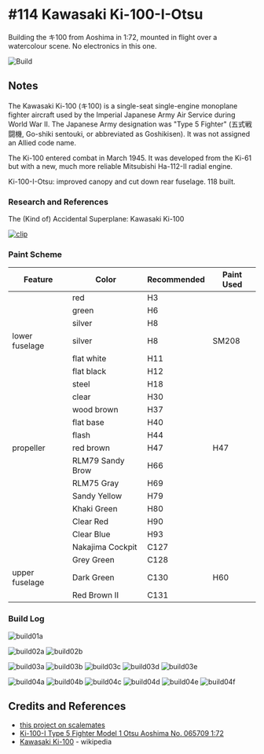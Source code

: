 # #114 Kawasaki Ki-100-I-Otsu

Building the キ100 from Aoshima in 1:72, mounted in flight over a watercolour scene. No electronics in this one.

![Build](./assets/Ki100IType5_build.jpg?raw=true)

## Notes

The Kawasaki Ki-100 (キ100) is a single-seat single-engine monoplane fighter aircraft used by the Imperial Japanese Army Air Service during World War II. The Japanese Army designation was "Type 5 Fighter" (五式戦闘機, Go-shiki sentouki, or abbreviated as Goshikisen). It was not assigned an Allied code name.

The Ki-100 entered combat in March 1945. It was developed from the Ki-61 but with a new, much more reliable Mitsubishi Ha-112-II radial engine.

Ki-100-I-Otsu: improved canopy and cut down rear fuselage. 118 built.

### Research and References

The (Kind of) Accidental Superplane: Kawasaki Ki-100

[![clip](https://img.youtube.com/vi/UxUe5O-100Q/0.jpg)](https://www.youtube.com/watch?v=UxUe5O-100Q)

### Paint Scheme

| Feature               | Color                | Recommended | Paint Used |
|-----------------------|----------------------|-------------|------------|
|                       | red                  | H3          |            |
|                       | green                | H6          |            |
|                       | silver               | H8          |            |
| lower fuselage        | silver               | H8          | SM208      |
|                       | flat white           | H11         |            |
|                       | flat black           | H12         |            |
|                       | steel                | H18         |            |
|                       | clear                | H30         |            |
|                       | wood brown           | H37         |            |
|                       | flat base            | H40         |            |
|                       | flash                | H44         |            |
| propeller             | red brown            | H47         | H47        |
|                       | RLM79 Sandy Brow     | H66         |            |
|                       | RLM75 Gray           | H69         |            |
|                       | Sandy Yellow         | H79         |            |
|                       | Khaki Green          | H80         |            |
|                       | Clear Red            | H90         |            |
|                       | Clear Blue           | H93         |            |
|                       | Nakajima Cockpit     | C127        |            |
|                       | Grey Green           | C128        |            |
| upper fuselage        | Dark Green           | C130        | H60        |
|                       | Red Brown II         | C131        |            |

### Build Log

![build01a](./assets/build01a.jpg?raw=true)

![build02a](./assets/build02a.jpg?raw=true)
![build02b](./assets/build02b.jpg?raw=true)

![build03a](./assets/build03a.jpg?raw=true)
![build03b](./assets/build03b.jpg?raw=true)
![build03c](./assets/build03c.jpg?raw=true)
![build03d](./assets/build03d.jpg?raw=true)
![build03e](./assets/build03e.jpg?raw=true)

![build04a](./assets/build04a.jpg?raw=true)
![build04b](./assets/build04b.jpg?raw=true)
![build04c](./assets/build04c.jpg?raw=true)
![build04d](./assets/build04d.jpg?raw=true)
![build04e](./assets/build04e.jpg?raw=true)
![build04f](./assets/build04f.jpg?raw=true)

## Credits and References

* [this project on scalemates](https://www.scalemates.com/profiles/mate.php?id=74137&p=projects&project=158874)
* [Ki-100-I Type 5 Fighter Model 1 Otsu Aoshima No. 065709 1:72](https://www.scalemates.com/kits/aoshima-065709-ki-100-i-type-5-fighter-model-1-otsu--1469598)
* [Kawasaki Ki-100](https://en.wikipedia.org/wiki/Kawasaki_Ki-100) - wikipedia
